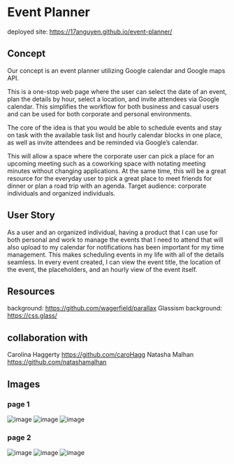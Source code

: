 # Event Planner
deployed site: https://17anguyen.github.io/event-planner/

## Concept
Our concept is an event planner utilizing Google calendar and Google maps API.
 
This is a one-stop web page where the user can select the date of an event, plan the details by hour, select a location, and invite attendees via Google calendar. This simplifies the workflow for both business and casual users and can be used for both corporate and personal environments.
 
The core of the idea is that you would be able to schedule events and stay on task with the available task list and hourly calendar blocks in one place, as well as invite attendees and be reminded via Google’s calendar. 
 
This will allow a space where the corporate user can pick a place for an upcoming meeting such as a coworking space with notating meeting minutes without changing applications. At the same time, this will be a great resource for the everyday user to pick a great place to meet friends for dinner or plan a road trip with an agenda.
Target audience: corporate individuals and organized individuals.

## User Story

As a user and an organized individual, having a product that I can use for both personal and work to manage the events that I need to attend that will also upload to my calendar for notifications has been important for my time management. This makes scheduling events in my life with all of the details seamless.
In every event created, I can view the event title, the location of the event, the placeholders, and an hourly view of the event itself.


## Resources

background:
https://github.com/wagerfield/parallax
Glassism background: 
https://css.glass/ 

## collaboration with
Carolina Haggerty
https://github.com/caroHagg
Natasha Malhan
https://github.com/natashamalhan

## Images
### page 1
![image](https://user-images.githubusercontent.com/43556891/231906537-e77650dd-6093-49ea-885b-e4170fdd8ce0.png)
![image](https://user-images.githubusercontent.com/43556891/231906579-e67e647f-aee1-4bf7-b84c-dabf4a07fb91.png)
![image](https://user-images.githubusercontent.com/43556891/231906616-494e11a5-715e-4d1f-80f1-6602270616ae.png)

### page 2
![image](https://user-images.githubusercontent.com/43556891/231906698-51b27ef0-0df3-45a9-abed-254cc8fff53f.png)
![image](https://user-images.githubusercontent.com/43556891/231906724-0a5fe52f-002a-41a7-ac03-8e5c3adf861d.png)
![image](https://user-images.githubusercontent.com/43556891/231906789-81811f92-8395-403b-8cfb-644c3714c51f.png)



